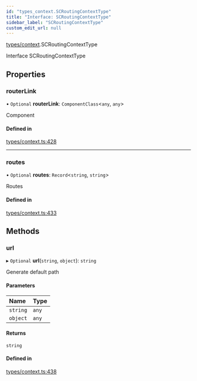 ```yaml
---
id: "types_context.SCRoutingContextType"
title: "Interface: SCRoutingContextType"
sidebar_label: "SCRoutingContextType"
custom_edit_url: null
---
```


[types/context](../modules/types_context).SCRoutingContextType

Interface SCRoutingContextType

## Properties

### routerLink

• `Optional` **routerLink**: `ComponentClass`<`any`, `any`\>

Component

#### Defined in

[types/context.ts:428](https://github.com/selfcommunity/community-ui/blob/9148e4e/packages/sc-core/src/types/context.ts#L428)

___

### routes

• `Optional` **routes**: `Record`<`string`, `string`\>

Routes

#### Defined in

[types/context.ts:433](https://github.com/selfcommunity/community-ui/blob/9148e4e/packages/sc-core/src/types/context.ts#L433)

## Methods

### url

▸ `Optional` **url**(`string`, `object`): `string`

Generate default path

#### Parameters

| Name | Type |
| :------ | :------ |
| `string` | `any` |
| `object` | `any` |

#### Returns

`string`

#### Defined in

[types/context.ts:438](https://github.com/selfcommunity/community-ui/blob/9148e4e/packages/sc-core/src/types/context.ts#L438)
